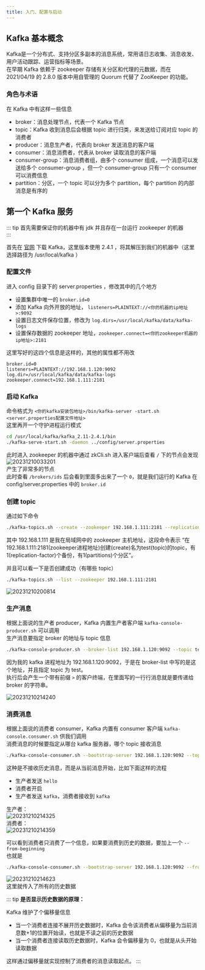 ```yaml
---
title: 入门、配置与启动
---
```


## Kafka 基本概念

Kafka是一个分布式、支持分区多副本的消息系统，常用语日志收集、消息收发、用户活动跟踪、运营指标等场景。  
在早期 Kafka 依赖于 zookeeper 存储有关分区和代理的元数据，而在 2021/04/19 的 2.8.0 版本中用自管理的 Quorum 代替了 ZooKeeper 的功能。  

### 角色与术语

在 Kafka 中有这样一些信息
- broker：消息处理节点，代表一个 Kafka 节点
- topic：Kafka 收到消息后会根据 topic 进行归类，来发送给订阅对应 topic 的消费者
- producer：消息生产者，代表向 broker 发送消息的客户端
- consumer：消息消费者，代表从 broker 读取消息的客户端
- consumer-group：消息消费者组，由多个 consumer 组成，一个消息可以发送给多个 consumer-group ，但一个 consumer-group 只有一个 consumer 可以消费信息
- partition：分区，一个 topic 可以分为多个 partition，每个 partition 的内部消息是有序的

## 第一个 Kafka 服务

::: tip
首先需要保证你的机器中有 jdk 并且存在一台运行 zookeeper 的机器  
:::

首先在 [官网](https://kafka.apache.org/downloads) 下载 Kafka，这里版本使用 2.4.1 ，将其解压到我们的机器中（这里选择路径为 /usr/local/kafka ）  

### 配置文件

进入 config 目录下的 server.properties ，修改其中的几个地方  

- 设置集群中唯一的 `broker.id=0`
- 添加 Kafka 向外开放的地址， `listeners=PLAINTEXT://<你的机器的ip地址>:9092`
- 设置日志文件保存位置，修改为 `log.dirs=/usr/local/kafka/data/kafka-logs`
- 设置保存数据的 zookeeper 地址，`zookeeper.connect=<你的zookeeper机器的ip地址>:2181`

这里写好的这四个信息是这样的，其他的属性都不用改

```properties
broker.id=0
listeners=PLAINTEXT://192.168.1.120:9092
log.dir=/usr/local/kafka/data/kafka-logs
zookeeper.connect=192.168.1.111:2181
```

### 启动 Kafka

命令格式为 `<你的kafka安装包地址>/bin/kafka-server -start.sh <server.properties配置文件地址>`   
这里再开一个守护进程运行模式

```sh
cd /usr/local/kafka/kafka_2.11-2.4.1/bin
./kafka-serve-start.sh -daemon ../config/server.properties
```

此时进入 zookeeper 的机器中通过 zkCli.sh 进入客户端后查看 `/` 下的节点会发现  
![20231210033201](https://cr-demo-blog-1308117710.cos.ap-nanjing.myqcloud.com/chivas-regal/20231210033201.png)   
产生了非常多的节点  
此时查看 `/brokers/ids` 后会看到里面多出来了一个 `0`，就是我们运行的 Kafka 在 config/server.properties 中的 `broker.id`   

### 创建 topic

通过如下命令

```sh
./kafka-topics.sh --create --zookeeper 192.168.1.111:2181 --replication-factor 1 --partitions 1 --topic test
```

其中 192.168.1.111 是我在局域网中的 zookeeper 主机地址，这段命令表示 “在192.168.1.111:2181(zookeeper进程地址)创建(create)名为test(topic)的topic，有1(replication-factor)个备份，有1(partitions)个分区”。  

并且可以看一下是否创建成功（有哪些 topic）

```sh
./kafka-topics.sh --list --zookeeper 192.168.1.111:2181
```

![20231210200814](https://cr-demo-blog-1308117710.cos.ap-nanjing.myqcloud.com/chivas-regal/20231210200814.png)  

### 生产消息

根据上面说的生产者 producer，Kafka 内置生产者客户端 `kafka-console-producer.sh` 可以调用  
生产消息要指定 broker 的地址与 topic 信息  

```sh
./kafka-console-producer.sh --broker-list 192.168.1.120:9092 --topic test
```

因为我的 kafka 进程地址为 192.168.1.120:9092，于是在 broker-list 中写的是这个地址，并且指定 topic 为 test。  
执行后会产生一个带有前缀 `>` 的客户终端，在里面写的一行行消息就是要传递给 broker 的字符串。  

![20231210214240](https://cr-demo-blog-1308117710.cos.ap-nanjing.myqcloud.com/chivas-regal/20231210214240.png)

### 消费消息

根据上面说的消费者 consumer，Kafka 内置有 consumer 客户端 `kafka-console.consumer.sh` 供我们调用  
消费消息的时候要指定从哪台 kafka 服务器，哪个 topic 接收消息  

```sh
./kafka-console-consumer.sh --bootstrap-server 192.168.1.120:9092 --topic test
```

这种是不接收历史消息，而是从当前消息开始，比如下面这样的流程
- 生产者发送 `hello`
- 消费者开启
- 生产者发送 `kafka`，消费者接收到 `kafka`

生产者：  
![20231210214325](https://cr-demo-blog-1308117710.cos.ap-nanjing.myqcloud.com/chivas-regal/20231210214325.png)    
消费者：    
![20231210214359](https://cr-demo-blog-1308117710.cos.ap-nanjing.myqcloud.com/chivas-regal/20231210214359.png)  

可以看到消费者只消费了一个信息，如果要消费到历史的数据，要加上一个 `--from-beginning`  
也就是  

```sh
./kafka-console-consumer.sh --bootstrap-server 192.168.1.120:9092 --from-beginning --topic test
```

![20231210214623](https://cr-demo-blog-1308117710.cos.ap-nanjing.myqcloud.com/chivas-regal/20231210214623.png)  
这里就传入了所有的历史数据

::: tip
**是否显示历史数据的原理：**  

Kafka 维护了个偏移量信息  
- 当一个消费者连接不展开历史数据时，Kafka 会令该消费者从偏移量为当前消息数+1的位置开始读，也就是不读之前的历史数据
- 当一个消费者连接读取历史数据时，Kafka 会令偏移量为 0，也就是从头开始读取数据  

这样通过偏移量就实现控制了消费者的消息读取起点。
:::